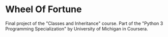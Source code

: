 # Wheel Of Fortune
Final project of the "Classes and Inheritance" course. Part of the "Python 3 Programming Specialization" by University of Michigan in Coursera.

